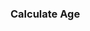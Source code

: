 <h3>Calculate Age</h3>
<br>
<img src="https://github.com/saeednassir/Basic-Projects-C-sharp/blob/main/Calculate_Age/Images/calcAge-img.png?raw=true" alt="img not found"
height="400" width = "400 >

